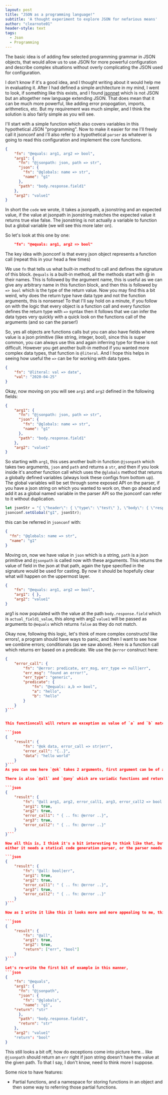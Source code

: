 ```yaml
---
layout: post
title: "JSON as a programming language!"
subtitle: 'A thought experiment to explore JSON for nefarious means'
author: "clearnote01"
header-style: text
tags:
  - Json  
  - Programming
---
```


The basic idea is of adding few selected programming grammar in JSON objects, that would allow us to use JSON for more powerful configuration and describe complex situations without overly complicating the JSON used for configuration. 

I don't know if it's a good idea, and I thought writing about it would help me in evaluating it. After I had defined a simple architecture in my mind, I went to look, if something like this exists, and I found [jsonnet](https://jsonnet.org) which is not JSON but an altogether new language extending JSON. That does mean that it can be much more powerful, like adding error propogation, imports, arithmetics, etc. But my requirement was much simpler, and I think the solution is also fairly simple as you will see. 

I'll start with a simple function which also covers variables in this hypothetical JSON "programming". Now to make it easier for me I'll freely call it jsonconf and i'll also refer to a hypothetical `parser` as whatever is going to read this configuration and implement the core functions.


```json
{
    "fn": "@equals: arg1, arg2 => bool",
    "arg1": {
      "fn": "@jsonpath: json, path => str",
      "json": {
        "fn": "@globals: name => str",
        "name": "g1"
      },
      "path": "body.response.field1"
    },
    "arg2": "value1"
}
```


In short the `code` we wrote, it takes a jsonpath, a jsonstring and an expected value, if the value at jsonpath in jsonstring matches the expected value it returns true else false.
The jsonstring is not actually a variable to function but a global variable (we will see this more later on).

So let's look at this one by one:
```json
    "fn": "@equals: arg1, arg2 => bool"
```

The key idea with jsonconf is that every json object represents a function call (repeat this in your head a few times)

We use `fn` that tells us what built-in method to call and defines the signature of this block. `@equals` is a built-in method, all the methods start with @ in their names. This is followed by the argument name, this is useful as we can give any arbitrary name in this function block, and then this is followed by `=> bool` which is the type of the return value. Now you may find this a bit weird, why does the return type have data type and not the function arguments, this is nonsense! To that I'll say hold on a minute, if you follow on with the logic that every object is a function call and every function defines the return type with `=>` syntax then it follows that we can infer the data types very quickly with a quick look on the functions call of the arguments (and so can the parser!)

So, yes all objects are functions calls but you can also have fields where value is a json primitive (like string, integer, bool), since this is super common, you can always use this and again inferring type for these is not difficult. However you get another built-in method if you wanted more complex data types, that function is `@literal`. And I hope this helps in seeing how useful the `=>` can be for working with data types.

```json
{
	"fn": "@literal: val => date",
	"val": "2020-04-25"
}
```

Okay, now moving on you will see `arg1` and `arg2` defined in the following fields:

```json
{
    "arg1": {
      "fn": "@jsonpath: json, path => str",
      "json": {
        "fn": "@globals: name => str",
        "name": "g1"
      },
      "path": "body.response.field1"
    },
    "arg2": "value1"
}
```

So starting with `arg1`, this uses another built-in function `@jsonpath` which takes two arguments, `json` and `path` and returns a `str`, and then if you look inside it's another function call which uses 
the `@globals` method that returns a globally defined variables (always look these configs from bottom up). The global variables will be set through some exposed API on the parser, if you have a json string on which you wanted to work on, then go ahead and add it as a global named variable in the parser API so the jsonconf can refer to it without duplication.

```js
let jsonStr = "{ \"header\": { \"type\": \"test\" }, \"body\": { \"response\": { \"field1\": \"actual_field1_value\" } } }";
jsonconf.setGlobal("g1", jsonStr);
```
this can be referred in `jsonconf` with:

```json
{
  "fn": "@globals: name => str",
  "name": "g1"
}
```

Moving on, now we have value in `json` which is a string, `path` is a json primitive and `@jsonpath` is called now with these arguments. This returns the value of field in the json at that path, again
the type specified in the signature would be used for casting. By now it should be hopefully clear what will happen on the uppermost layer.

```json
{      
	"fn": "@equals: arg1, arg2 => bool",
	"arg1": { },
	"arg2": "value1"
}
```

arg1 is now populated with the value at the path `body.response.field` which is `actual_field1_value`, this along with arg2 `value1` will be passed as arguments to `@equals` which returns `false` as they do not match.

Okay now, following this logic, let's think of more complex constructs! like errors!, a program should have ways to panic, and then I want to see how we combine errors; conditionals (as we saw above). Here is a function call which returns err based on a predicate. We use the `@error` construct here:

```json
{
	"error_call": {
		"fn": "@error: predicate, err_msg, err_type => null|err",
		"err_msg": "found an error!",
		"err_type": "generic",
		"predicate": {
			"fn": "@equals: a,b => bool",
			"a": "hello",
			"b": "hello"
		}
	}
}```


This functioncall will return an exception as value of `a` and `b` match, and we get an error stored in `error_call`. Now someone needs to make sense of this return value, and yes, that will be another function! and this is the most useful piece of this puzzle, that makes sense of conditionals we saw before and then error calls we saw just now. All this is glued by ``@ok` and its variants. Let's see it one by one. 

```json
{
	"result": {
		"fn": "@ok data, error_call => str|err",
		"error_call": "{..}",
		"data": "hello world"
	}
}```
As you can see here `@ok` takes 2 arguments, first argument can be of any type and any value and second argument is of error type, if there was any error the value of `error_call` would not be null, in that case `error_call` will be returned otherwise `data` will get returned. the return is either the `data` or `error_call` based on if `error_call` is null or not. 

There is also `@all` and `@any` which are variadic functions and return bool based on input, since error handling is really important it can handle it automatically, if one of the argument is an error_call if the value is `null` that is ignored, otherwise it returns the `err` type, other than errors, `@all` and `@any` do the same thing as you would expect in any other language (all -> true if all arguments are true, any -> if any one argument is true). 

```json 
{
	"result": {
		"fn": "@all arg1, arg2, error_call1, arg3, error_call2 => bool|err",
		"arg1": true,
		"arg2": true,
		"error_call1": " { .. fn: @error ..}",
		"arg3": true,
		"error_call2": " { .. fn: @error ..}"
	}
}```

Now all this is, I think it's a bit interesting to think like that, but one thing we need to consider is performance, there is no way a dynamic piece of string being parsed at runtime can be performant,
either it needs a statical code generation parser, or the parser needs to be very efficient that the overhead at runtime is minimal. I also got interested in a subset of this configuration, like I know function argument aliasing is nice what if we wrote the above block as:

```json 
{
	"result": {
		"fn": "@all: bool|err",
		"arg1": true,
		"arg2": true,
		"error_call1": " { .. fn: @error ..}",
		"arg3": true,
		"error_call2": " { .. fn: @error ..}"
	}
}```

Now as I write it like this it looks more and more appealing to me, this simplifies the job of parser a "lot". And I already repeated an object here represents a functioncall, so not needing to represent argument in signature is not a wild idea. We can go even further and represent `return` type as well and that is again an improvement in some sense.

```json 
{
	"result": {
		"fn": "@all",
		"arg1": true,
		"arg2": true,
		"return": ["err", "bool"]
	}
}```

Let's re-write the first bit of example in this manner,
```json
{
    "fn": "@equals",
    "arg1": {
      "fn": "@jsonpath",
      "json": {
        "fn": "@globals",
        "name": "g1",
	"return": "str"
      },
      "path": "body.response.field1",
      "return": "str"
    },
    "arg2": "value1"
    "return": "bool"
}
```

This still looks a bit off, how do exceptions come into picture here... like `@jsonpath` should return an `err` right if json string doesn't have the value at the given path. To that I say, I don't know, need to think more I suppose.

Some nice to have features:
- Partial functions, and a namespace for storing functions in an object and then some way to referring those partial functions.

